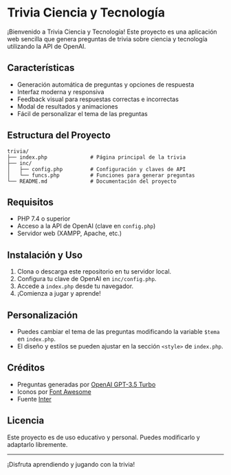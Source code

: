 # Trivia Ciencia y Tecnología

¡Bienvenido a Trivia Ciencia y Tecnología! Este proyecto es una aplicación web sencilla que genera preguntas de trivia sobre ciencia y tecnología utilizando la API de OpenAI.

## Características
- Generación automática de preguntas y opciones de respuesta
- Interfaz moderna y responsiva
- Feedback visual para respuestas correctas e incorrectas
- Modal de resultados y animaciones
- Fácil de personalizar el tema de las preguntas

## Estructura del Proyecto
```
trivia/
├── index.php              # Página principal de la trivia
├── inc/
│   ├── config.php         # Configuración y claves de API
│   └── funcs.php          # Funciones para generar preguntas
└── README.md              # Documentación del proyecto
```

## Requisitos
- PHP 7.4 o superior
- Acceso a la API de OpenAI (clave en `config.php`)
- Servidor web (XAMPP, Apache, etc.)

## Instalación y Uso
1. Clona o descarga este repositorio en tu servidor local.
2. Configura tu clave de OpenAI en `inc/config.php`.
3. Accede a `index.php` desde tu navegador.
4. ¡Comienza a jugar y aprende!

## Personalización
- Puedes cambiar el tema de las preguntas modificando la variable `$tema` en `index.php`.
- El diseño y estilos se pueden ajustar en la sección `<style>` de `index.php`.

## Créditos
- Preguntas generadas por [OpenAI GPT-3.5 Turbo](https://openai.com/)
- Iconos por [Font Awesome](https://fontawesome.com/)
- Fuente [Inter](https://fonts.google.com/specimen/Inter)

## Licencia
Este proyecto es de uso educativo y personal. Puedes modificarlo y adaptarlo libremente.

---

¡Disfruta aprendiendo y jugando con la trivia!
